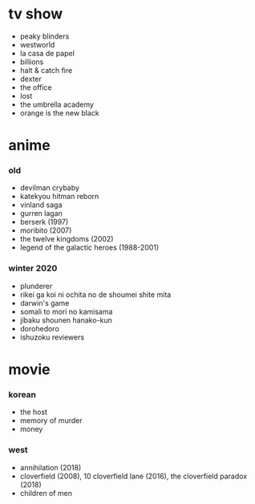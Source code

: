 # tv show
- peaky blinders
- westworld
- la casa de papel
- billions
- halt & catch fire
- dexter
- the office
- lost
- the umbrella academy
- orange is the new black

# anime
  ### old
  - devilman crybaby
  - katekyou hitman reborn
  - vinland saga
  - gurren lagan
  - berserk (1997)
  - moribito (2007)
  - the twelve kingdoms (2002)
  - legend of the galactic heroes (1988-2001)

  ### winter 2020
  - plunderer
  - rikei ga koi ni ochita no de shoumei shite mita
  - darwin's game
  - somali to mori no kamisama
  - jibaku shounen hanako-kun
  - dorohedoro
  - ishuzoku reviewers

# movie
  ### korean
  - the host
  - memory of murder
  - money

  ### west
  - annihilation (2018)
  - cloverfield (2008), 10 cloverfield lane (2016), the cloverfield paradox (2018)
  - children of men
